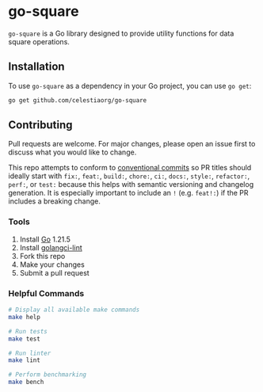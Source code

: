 # go-square

`go-square` is a Go library designed to provide utility functions for data square operations.

## Installation

To use `go-square` as a dependency in your Go project, you can use `go get`:

```bash
go get github.com/celestiaorg/go-square
```

## Contributing

Pull requests are welcome. For major changes, please open an issue first to discuss what you would like to change.

This repo attempts to conform to [conventional commits](https://www.conventionalcommits.org/en/v1.0.0/) so PR titles should ideally start with `fix:`, `feat:`, `build:`, `chore:`, `ci:`, `docs:`, `style:`, `refactor:`, `perf:`, or `test:` because this helps with semantic versioning and changelog generation. It is especially important to include an `!` (e.g. `feat!:`) if the PR includes a breaking change.

### Tools

1. Install [Go](https://golang.org/doc/install) 1.21.5
1. Install [golangci-lint](https://golangci-lint.run/usage/install/)
1. Fork this repo
1. Make your changes
1. Submit a pull request

### Helpful Commands

```sh
# Display all available make commands
make help

# Run tests
make test

# Run linter
make lint

# Perform benchmarking
make bench
```